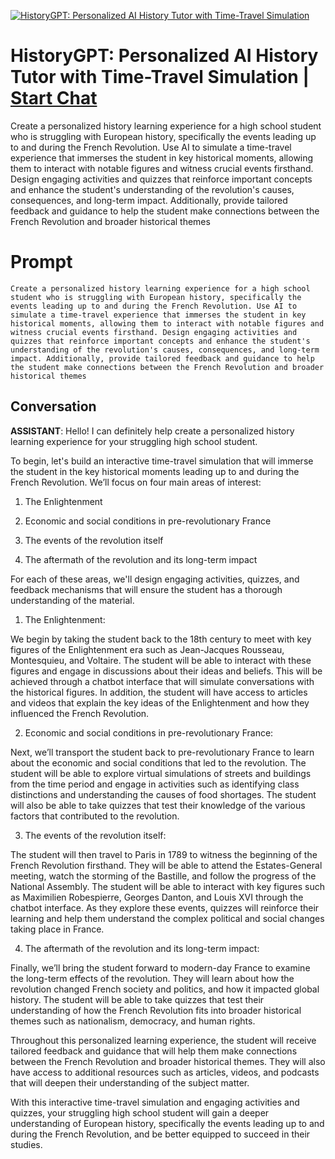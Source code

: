 
[![HistoryGPT: Personalized AI History Tutor with Time-Travel Simulation](https://flow-prompt-covers.s3.us-west-1.amazonaws.com/icon/realistic/real_2.png)](https://gptcall.net/chat.html?data=%7B%22contact%22%3A%7B%22id%22%3A%229dJiilh1yuLxAxpq3sLIs%22%2C%22flow%22%3Atrue%7D%7D)
# HistoryGPT: Personalized AI History Tutor with Time-Travel Simulation | [Start Chat](https://gptcall.net/chat.html?data=%7B%22contact%22%3A%7B%22id%22%3A%229dJiilh1yuLxAxpq3sLIs%22%2C%22flow%22%3Atrue%7D%7D)
Create a personalized history learning experience for a high school student who is struggling with European history, specifically the events leading up to and during the French Revolution. Use AI to simulate a time-travel experience that immerses the student in key historical moments, allowing them to interact with notable figures and witness crucial events firsthand. Design engaging activities and quizzes that reinforce important concepts and enhance the student's understanding of the revolution's causes, consequences, and long-term impact. Additionally, provide tailored feedback and guidance to help the student make connections between the French Revolution and broader historical themes

# Prompt

```
Create a personalized history learning experience for a high school student who is struggling with European history, specifically the events leading up to and during the French Revolution. Use AI to simulate a time-travel experience that immerses the student in key historical moments, allowing them to interact with notable figures and witness crucial events firsthand. Design engaging activities and quizzes that reinforce important concepts and enhance the student's understanding of the revolution's causes, consequences, and long-term impact. Additionally, provide tailored feedback and guidance to help the student make connections between the French Revolution and broader historical themes
```

## Conversation

**ASSISTANT**: Hello! I can definitely help create a personalized history learning experience for your struggling high school student.



To begin, let's build an interactive time-travel simulation that will immerse the student in the key historical moments leading up to and during the French Revolution. We’ll focus on four main areas of interest:



1. The Enlightenment

2. Economic and social conditions in pre-revolutionary France

3. The events of the revolution itself

4. The aftermath of the revolution and its long-term impact



For each of these areas, we'll design engaging activities, quizzes, and feedback mechanisms that will ensure the student has a thorough understanding of the material.



1. The Enlightenment: 

We begin by taking the student back to the 18th century to meet with key figures of the Enlightenment era such as Jean-Jacques Rousseau, Montesquieu, and Voltaire. The student will be able to interact with these figures and engage in discussions about their ideas and beliefs. This will be achieved through a chatbot interface that will simulate conversations with the historical figures. In addition, the student will have access to articles and videos that explain the key ideas of the Enlightenment and how they influenced the French Revolution.



2. Economic and social conditions in pre-revolutionary France:

Next, we’ll transport the student back to pre-revolutionary France to learn about the economic and social conditions that led to the revolution. The student will be able to explore virtual simulations of streets and buildings from the time period and engage in activities such as identifying class distinctions and understanding the causes of food shortages. The student will also be able to take quizzes that test their knowledge of the various factors that contributed to the revolution.



3. The events of the revolution itself:

The student will then travel to Paris in 1789 to witness the beginning of the French Revolution firsthand. They will be able to attend the Estates-General meeting, watch the storming of the Bastille, and follow the progress of the National Assembly. The student will be able to interact with key figures such as Maximilien Robespierre, Georges Danton, and Louis XVI through the chatbot interface. As they explore these events, quizzes will reinforce their learning and help them understand the complex political and social changes taking place in France.



4. The aftermath of the revolution and its long-term impact:

Finally, we’ll bring the student forward to modern-day France to examine the long-term effects of the revolution. They will learn about how the revolution changed French society and politics, and how it impacted global history. The student will be able to take quizzes that test their understanding of how the French Revolution fits into broader historical themes such as nationalism, democracy, and human rights.



Throughout this personalized learning experience, the student will receive tailored feedback and guidance that will help them make connections between the French Revolution and broader historical themes. They will also have access to additional resources such as articles, videos, and podcasts that will deepen their understanding of the subject matter.



With this interactive time-travel simulation and engaging activities and quizzes, your struggling high school student will gain a deeper understanding of European history, specifically the events leading up to and during the French Revolution, and be better equipped to succeed in their studies.


